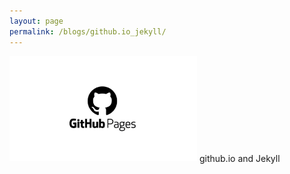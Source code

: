 ```yaml
---
layout: page
permalink: /blogs/github.io_jekyll/
---
```


<!---![githubio_pic](/pictures/github-pages.jpeg)--->
<img src="/pictures/github-pages.jpeg" alt="image" width="300" height="auto">
github.io and Jekyll
